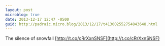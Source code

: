 ```yaml
---
layout: post
microblog: true
date: 2013-12-17 12:47 -0500
guid: http://padraic.micro.blog/2013/12/17/t413002552754843648.html
---
```

The silence of snowfall [http://t.co/cRrXxnSNSF](http://t.co/cRrXxnSNSF)
